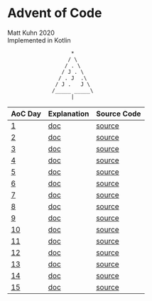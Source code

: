 # Advent of Code
Matt Kuhn 2020
<br>Implemented in Kotlin

```
                    *
                   / \
                  / . \
                 / J . \
                / . J  .\
               / J .   J \
              /_____ _____\
                    |
```

| AoC Day | Explanation | Source Code |
|-----|-----|--------|
| [1](https://adventofcode.com/2020/day/1) | [doc](/doc/day1.md) | [source](/src/main/kotlin/day1) |
| [2](https://adventofcode.com/2020/day/2) | [doc](/doc/day2.md) | [source](/src/main/kotlin/day2) |
| [3](https://adventofcode.com/2020/day/3) | [doc](/doc/day3.md) | [source](/src/main/kotlin/day3) |
| [4](https://adventofcode.com/2020/day/4) | [doc](/doc/day4.md) | [source](/src/main/kotlin/day4) |
| [5](https://adventofcode.com/2020/day/5) | [doc](/doc/day5.md) | [source](/src/main/kotlin/day5) |
| [6](https://adventofcode.com/2020/day/6) | [doc](/doc/day6.md) | [source](/src/main/kotlin/day6) |
| [7](https://adventofcode.com/2020/day/7) | [doc](/doc/day7.md) | [source](/src/main/kotlin/day7) |
| [8](https://adventofcode.com/2020/day/8) | [doc](/doc/day8.md) | [source](/src/main/kotlin/day8) |
| [9](https://adventofcode.com/2020/day/9) | [doc](/doc/day9.md) | [source](/src/main/kotlin/day9) |
| [10](https://adventofcode.com/2020/day/10) | [doc](/doc/day10.md) | [source](/src/main/kotlin/day10) |
| [11](https://adventofcode.com/2020/day/11) | [doc](/doc/day11.md) | [source](/src/main/kotlin/day11) |
| [12](https://adventofcode.com/2020/day/12) | [doc](/doc/day12.md) | [source](/src/main/kotlin/day12) |
| [13](https://adventofcode.com/2020/day/13) | [doc](/doc/day13.md) | [source](/src/main/kotlin/day13) |
| [14](https://adventofcode.com/2020/day/14) | [doc](/doc/day14.md) | [source](/src/main/kotlin/day14) |
| [15](https://adventofcode.com/2020/day/15) | [doc](/doc/day15.md) | [source](/src/main/kotlin/day15) |